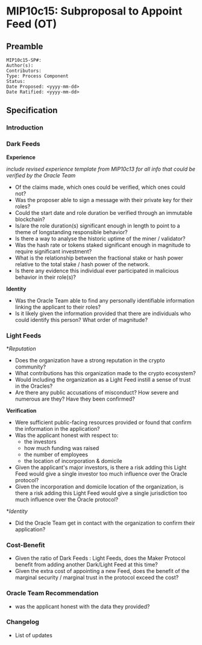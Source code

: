 # MIP10c15: Subproposal to Appoint Feed (OT)

## Preamble
```
MIP10c15-SP#: 
Author(s):
Contributors:
Type: Process Component
Status:
Date Proposed: <yyyy-mm-dd>
Date Ratified: <yyyy-mm-dd>
``` 

## Specification

### Introduction

### Dark Feeds
**Experience**

*include revised experience template from MIP10c13 for all info that could be verified by the Oracle Team*

- Of the claims made, which ones could be verified, which ones could not?
- Was the proposer able to sign a message with their private key for their roles?
- Could the start date and role duration be verified through an immutable blockchain?
- Is/are the role duration(s) significant enough in length to point to a theme of longstanding responsible behavior? 
- Is there a way to analyse the historic uptime of the miner / validator?
- Was the hash rate or tokens staked significant enough in magnitude to require significant investment?
- What is the relationship between the fractional stake or hash power relative to the total stake / hash power of the network.
- Is there any evidence this individual ever participated in malicious behavior in their role(s)?

**Identity**
- Was the Oracle Team able to find any personally identifiable information linking the applicant to their roles?
- Is it likely given the information provided that there are individuals who could identify this person? What order of magnitude?

### Light Feeds
**Reputation*
- Does the organization have a strong reputation in the crypto community?
- What contributions has this organization made to the crypto ecosystem?
- Would including the organization as a Light Feed instill a sense of trust in the Oracles?
- Are there any public accusations of misconduct? How severe and numerous are they? Have they been confirmed?

**Verification** 
- Were sufficient public-facing resources provided or found that confirm the information in the application?
- Was the applicant honest with respect to:
	- the investors
	- how much funding was raised
	- the number of employees
	- the location of incorporation & domicile
- Given the applicant's major investors, is there a risk adding this Light Feed would give a single investor too much influence over the Oracle protocol?
- Given the incorporation and domicile location of the organization, is there a risk adding this Light Feed would give a single jurisdiction too much influence over the Oracle protocol?

**Identity*
- Did the Oracle Team get in contact with the organization to confirm their application?

### Cost-Benefit
- Given the ratio of Dark Feeds : Light Feeds, does the Maker Protocol benefit from adding another Dark/Light Feed at this time?
- Given the extra cost of appointing a new Feed, does the benefit of the marginal security / marginal trust in the protocol exceed the cost?

### Oracle Team Recommendation
- was the applicant honest with the data they provided?

### Changelog
- List of updates
